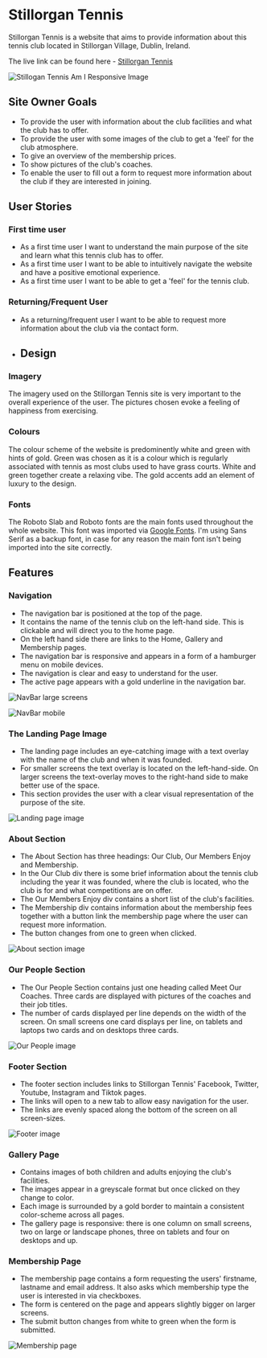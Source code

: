 # Stillorgan Tennis

Stillorgan Tennis is a website that aims to provide information about this tennis club located in Stillorgan Village, Dublin, Ireland.

The live link can be found here - [Stillorgan Tennis](https://cgrace0044.github.io/stillorgan-tennis/)

![Stillogan Tennis Am I Responsive Image](docs/readme-images/am-i-responsive.webp)

## Site Owner Goals

- To provide the user with information about the club facilities and what the club has to offer.
- To provide the user with some images of the club to get a 'feel' for the club atmosphere.
- To give an overview of the membership prices.
- To show pictures of the club's coaches.
- To enable the user to fill out a form to request more information about the club if they are interested in joining.

## User Stories

### First time user

- As a first time user I want to understand the main purpose of the site and learn what this tennis club has to offer.
- As a first time user I want to be able to intuitively navigate the website and have a positive emotional experience.
- As a first time user I want to be able to get a 'feel' for the tennis club.

### Returning/Frequent User

- As a returning/frequent user I want to be able to request more information about the club via the contact form.

- ## Design

### Imagery

The imagery used on the Stillorgan Tennis site is very important to the overall experience of the user. The pictures chosen evoke a feeling of happiness from exercising.

### Colours

The colour scheme of the website is predominently white and green with hints of gold. Green was chosen as it is a colour which is regularly associated with tennis as most clubs used to have grass courts. White and green together create a relaxing vibe. The gold accents add an element of luxury to the design.

### Fonts

The Roboto Slab and Roboto fonts are the main fonts used throughout the whole website. This font was imported via [Google Fonts](https://fonts.google.com/). I'm using Sans Serif as a backup font, in case for any reason the main font isn't being imported into the site correctly.

## Features

### Navigation

- The navigation bar is positioned at the top of the page.
- It contains the name of the tennis club on the left-hand side. This is clickable and will direct you to the home page.
- On the left hand side there are links to the Home, Gallery and Membership pages.
- The navigation bar is responsive and appears in a form of a hamburger menu on mobile devices.
- The navigation is clear and easy to understand for the user.
- The active page appears with a gold underline in the navigation bar.
  
![NavBar large screens](docs/readme-images/navigation-bar_large-screens.webp)

![NavBar mobile](docs/readme-images/navigation-bar_mobile.webp)

### The Landing Page Image

- The landing page includes an eye-catching image with a text overlay with the name of the club and when it was founded.
- For smaller screens the text overlay is located on the left-hand-side. On larger screens the text-overlay moves to the right-hand side to make better use of the space.
- This section provides the user with a clear visual representation of the purpose of the site.

![Landing page image](docs/readme-images/landing-page.webp)

### About Section

- The About Section has three headings: Our Club, Our Members Enjoy and Membership.
- In the Our Club div there is some brief information about the tennis club including the year it was founded, where the club is located, who the club is for and what competitions are on offer.
- The Our Members Enjoy div contains a short list of the club's facilities.
- The Membership div contains information about the membership fees together with a button link the membership page where the user can request more information.
- The button changes from one to green when clicked.

![About section image](docs/readme-images/about-us.webp)

### Our People Section

- The Our People Section contains just one heading called Meet Our Coaches. Three cards are displayed with pictures of the coaches and their job titles.
- The number of cards displayed per line depends on the width of the screen. On small screens one card displays per line, on tablets and laptops two cards and on desktops three cards.

![Our People image](docs/readme-images/our-people.webp)

### Footer Section

- The footer section includes links to Stillorgan Tennis' Facebook, Twitter, Youtube, Instagram and Tiktok pages.
- The links will open to a new tab to allow easy navigation for the user.
- The links are evenly spaced along the bottom of the screen on all screen-sizes.

![Footer image](docs/readme-images/footer.webp)

### Gallery Page

- Contains images of both children and adults enjoying the club's facilities.
- The images appear in a greyscale format but once clicked on they change to color.
- Each image is surrounded by a gold border to maintain a consistent color-scheme across all pages.
- The gallery page is responsive: there is one column on small screens, two on large or landscape phones, three on tablets and four on desktops and up.

### Membership Page

- The membership page contains a form requesting the users' firstname, lastname and email address. It also asks which membership type the user is interested in via checkboxes.
- The form is centered on the page and appears slightly bigger on larger screens.
- The submit button changes from white to green when the form is submitted.

![Membership page](docs/readme-images/membership-page.webp)

